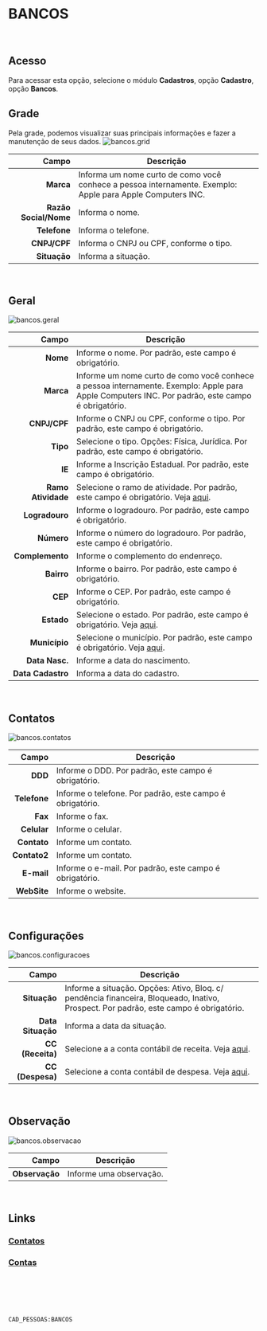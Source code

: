 # BANCOS
<br>

## Acesso
Para acessar esta opção, selecione o módulo **Cadastros**, opção **Cadastro**, opção **Bancos**.
<br>

## Grade
Pela grade, podemos visualizar suas principais informações e fazer a manutenção de seus dados.
![bancos.grid](https://raw.githubusercontent.com/netforcews/docs-siscom/master/cadastros/imagens/bancos.grid.png)

Campo | Descrição
--:|---
**Marca** | Informa um nome curto de como você conhece a pessoa internamente. Exemplo: Apple para Apple Computers INC.
**Razão Social/Nome** | Informa o nome.
**Telefone** | Informa o telefone.
**CNPJ/CPF** | Informa o CNPJ ou CPF, conforme o tipo.
**Situação** | Informa a situação.
<br>

## Geral
![bancos.geral](https://raw.githubusercontent.com/netforcews/docs-siscom/master/cadastros/imagens/bancos.geral.png)

Campo | Descrição
--:|---
**Nome** | Informe o nome. Por padrão, este campo é obrigatório.
**Marca** | Informe um nome curto de como você conhece a pessoa internamente. Exemplo: Apple para Apple Computers INC. Por padrão, este campo é obrigatório.
**CNPJ/CPF** | Informe o CNPJ ou CPF, conforme o tipo. Por padrão, este campo é obrigatório.
**Tipo** | Selecione o tipo. Opções: Física, Jurídica. Por padrão, este campo é obrigatório.
**IE** | Informe a Inscrição Estadual. Por padrão, este campo é obrigatório.
**Ramo Atividade** | Selecione o ramo de atividade. Por padrão, este campo é obrigatório. Veja [aqui](/cadastros/ramoatividade.md).
**Logradouro** | Informe o logradouro. Por padrão, este campo é obrigatório.
**Número** | Informe o número do logradouro. Por padrão, este campo é obrigatório.
**Complemento** | Informe o complemento do endenreço.
**Bairro** | Informe o bairro. Por padrão, este campo é obrigatório.
**CEP** | Informe o CEP. Por padrão, este campo é obrigatório.
**Estado** | Selecione o estado. Por padrão, este campo é obrigatório. Veja [aqui](/cadastros/estado.md).
**Município** | Selecione o município. Por padrão, este campo é obrigatório. Veja [aqui](/geral/municipio.md).
**Data Nasc.** | Informe a data do nascimento.
**Data Cadastro** | Informa a data do cadastro.
<br>

## Contatos
![bancos.contatos](https://raw.githubusercontent.com/netforcews/docs-siscom/master/cadastros/imagens/bancos.contatos.png)

Campo | Descrição
--:|---
**DDD** | Informe o DDD. Por padrão, este campo é obrigatório.
**Telefone** | Informe o telefone. Por padrão, este campo é obrigatório.
**Fax** | Informe o fax.
**Celular** | Informe o celular.
**Contato** | Informe um contato.
**Contato2** | Informe um contato.
**E-mail** | Informe o e-mail. Por padrão, este campo é obrigatório.
**WebSite** | Informe o website.
<br>

## Configurações
![bancos.configuracoes](https://raw.githubusercontent.com/netforcews/docs-siscom/master/cadastros/imagens/bancos.configuracoes.png)

Campo | Descrição
--:|---
**Situação** | Informe a situação. Opções: Ativo, Bloq. c/ pendência financeira, Bloqueado, Inativo, Prospect. Por padrão, este campo é obrigatório.
**Data Situação** | Informa a data da situação.
**CC (Receita)** | Selecione a a conta contábil de receita. Veja [aqui](/geral/lkpplanoconta.md).
**CC (Despesa)** | Selecione a conta contábil de despesa. Veja [aqui](/geral/lkpplanoconta.md).
<br>

## Observação
![bancos.observacao](https://raw.githubusercontent.com/netforcews/docs-siscom/master/cadastros/imagens/bancos.observacao.png)

Campo | Descrição
--:|---
**Observação** | Informe uma observação.
<br>

## Links
### [Contatos](/geral/pessoacontatos.md)
### [Contas](/geral/contacorrente.md)
<br>
<br>
<br>
<br>

```CAD_PESSOAS:BANCOS```
